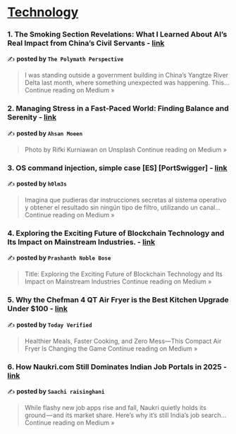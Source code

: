 
<h1><a href=https://medium.com/tag/technology/recommended target="_blank" rel="noopener noreferrer">Technology</a></h1>
<h3>1. The Smoking Section Revelations: What I Learned About AI’s Real Impact from China’s Civil Servants - <a href="https://medium.com/@giant_chen1688/the-smoking-section-revelations-what-i-learned-about-ais-real-impact-from-china-s-civil-servants-4b56b40f2478?source=rss------technology-5" target="_blank" rel="noopener noreferrer">link</a></h3>

✍️ **posted by `The Polymath Perspective`**

<blockquote>I was standing outside a government building in China’s Yangtze River Delta last month, where something unexpected was happening. This…
Continue reading on Medium »</blockquote>

<h3>2. Managing Stress in a Fast-Paced World: Finding Balance and Serenity - <a href="https://medium.com/@AhsanMoeen/managing-stress-in-a-fast-paced-world-finding-balance-and-serenity-d82e8d3ea14c?source=rss------technology-5" target="_blank" rel="noopener noreferrer">link</a></h3>

✍️ **posted by `Ahsan Moeen `**

<blockquote>Photo by Rifki Kurniawan on Unsplash
Continue reading on Medium »</blockquote>

<h3>3. OS command injection, simple case [ES] [PortSwigger] - <a href="https://h0lm3s.medium.com/os-command-injection-simple-case-es-portswigger-601126eea44a?source=rss------technology-5" target="_blank" rel="noopener noreferrer">link</a></h3>

✍️ **posted by `h0lm3s`**

<blockquote>Imagina que pudieras dar instrucciones secretas al sistema operativo y obtener el resultado sin ningún tipo de filtro, utilizando un canal…
Continue reading on Medium »</blockquote>

<h3>4. Exploring the Exciting Future of Blockchain Technology and Its Impact on Mainstream Industries. - <a href="https://medium.com/@p.noblebose/exploring-the-exciting-future-of-blockchain-technology-and-its-impact-on-mainstream-industries-99d91f041e64?source=rss------technology-5" target="_blank" rel="noopener noreferrer">link</a></h3>

✍️ **posted by `Prashanth Noble Bose`**

<blockquote>Title: Exploring the Exciting Future of Blockchain Technology and Its Impact on Mainstream Industries
Continue reading on Medium »</blockquote>

<h3>5. Why the Chefman 4 QT Air Fryer is the Best Kitchen Upgrade Under $100 - <a href="https://todayverified.medium.com/why-the-chefman-4-qt-air-fryer-is-the-best-kitchen-upgrade-under-100-8001ed6c6a37?source=rss------technology-5" target="_blank" rel="noopener noreferrer">link</a></h3>

✍️ **posted by `Today Verified`**

<blockquote>Healthier Meals, Faster Cooking, and Zero Mess—This Compact Air Fryer Is Changing the Game
Continue reading on Medium »</blockquote>

<h3>6. How Naukri.com Still Dominates Indian Job Portals in 2025 - <a href="https://medium.com/@saachiraisinghani/how-naukri-com-still-dominates-indian-job-portals-in-2025-2d582fe84936?source=rss------technology-5" target="_blank" rel="noopener noreferrer">link</a></h3>

✍️ **posted by `Saachi raisinghani`**

<blockquote>While flashy new job apps rise and fall, Naukri quietly holds its ground — and its market share. Here’s why it’s still India’s job search…
Continue reading on Medium »</blockquote>

